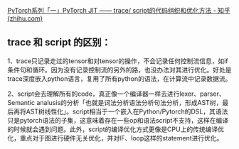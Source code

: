 
[PyTorch系列「一」PyTorch JIT —— trace/ script的代码组织和优化方法 - 知乎 (zhihu.com)](https://zhuanlan.zhihu.com/p/410507557)

## trace 和 script 的区别：

1、trace只记录走过的tensor和对tensor的操作，不会记录任何控制流信息，如if条件句和循环。因为没有记录控制流的另外的路，也没办法对其进行优化。好处是trace深度嵌入python语言，复用了所有python的语法，在计算流中记录数据流。

2、script会去理解所有的code，真正像一个编译器一样去进行lexer、parser、Semantic analusis的分析「也就是词法分析语法分析句法分析，形成AST树，最后再将AST树线性化」。script相当于一个嵌入在Python/Pytorch的DSL，其语法只是pytorch语法的子集，这意味着存在一些op和语法script不支持，这样在编译的时候就会遇到问题。此外，script的编译优化方式更像是CPU上的传统编译优化，重点对于图进行硬件无关优化，并对IF、loop这样的statement进行优化。
